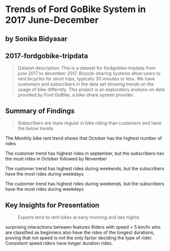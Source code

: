 # Trends of Ford GoBike System in 2017 June-December
## by Sonika Bidyasar


## 2017-fordgobike-tripdata

> Dataset description: This is a dataset for fordgobike-tripdata from june 2017 to december 2017. Bicycle-sharing systems allow users to rent bicycles for short trips, typically 30 minutes or less. We have customers and subscribers in the data set showing trends on the usage of bike differntly. This project is an exploratory analysis on data provided by Ford GoBike, a bike-share system provider.

## Summary of Findings

> Subscribers are more regular in bike riding than customers and have the below trends
 
The Monthly bike rent trend shows that October has the highest number of rides

The customer trend has highest rides in september, but the subscribers hav the most rides in October followed by November

The customer trend has highest rides during weekends, but the subscribers have the most rides during weekdays

The customer trend has highest rides during weekends, but the subscribers have the most rides during weekdays



## Key Insights for Presentation

> Experts tend to rent bikes at early morning and late nights.

surprising interactions between features
Riders with speed < 5 km/hr who are classified as beginners also have the rides of the longest durations, proving that not speed is not the only factor deciding the type of rider. Consistent speed riders have longer duration rides.